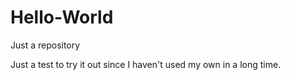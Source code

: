 # Hello-World
Just a repository

Just a test to try it out since I haven't used my own in a long time.
